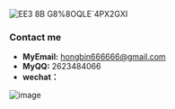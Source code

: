 ![EE3 8B G8%8OQLE`4PX2GXI](https://user-images.githubusercontent.com/106834223/204996994-7dcf3b7b-2045-4f06-938d-ce8cf3737a51.png)

### Contact me
* **MyEmail:** hongbin666666@gmail.com
* **MyQQ:** 2623484066
* **wechat：**

![image](https://user-images.githubusercontent.com/106834223/229448163-a55896f0-3563-46c8-a4ba-77fefe0e9980.png)



